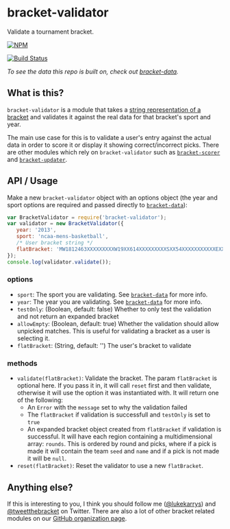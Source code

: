 bracket-validator
==============

Validate a tournament bracket.

[![NPM](https://nodei.co/npm/bracket-validator.png)](https://nodei.co/npm/bracket-validator/)

[![Build Status](https://travis-ci.org/tweetyourbracket/bracket-validator.png?branch=master)](https://travis-ci.org/tweetyourbracket/bracket-validator)

*To see the data this repo is built on, check out [bracket-data](https://github.com/tweetyourbracket/bracket-data).*

## What is this?

`bracket-validator` is a module that takes a [string representation of a bracket](https://gist.github.com/lukekarrys/2028007#explanation) and validates it against the real data for that bracket's sport and year.

The main use case for this is to validate a user's entry against the actual data in order to score it or display it showing correct/incorrect picks. There are other modules which rely on `bracket-validator` such as [`bracket-scorer`](https://github.com/tweetyourbracket/bracket-scorer) and [`bracket-updater`](https://github.com/tweetyourbracket/bracket-updater).

## API / Usage

Make a new `bracket-validator` object with an options object (the year and sport options are required and passed directly to [`bracket-data`](https://github.com/tweetyourbracket/bracket-data#which-sports-does-it-have)):

```js
var BracketValidator = require('bracket-validator');
var validator = new BracketValidator({
   year: '2013',
   sport: 'ncaa-mens-basketball',
   /* User bracket string */
   flatBracket: 'MW1812463XXXXXXXXXW19XX614XXXXXXXXXSXX54XXXXXXXXXXXEXX12463XXXXXXXXXFFXXX'
});
console.log(validator.validate());
```

### options

- `sport`: The sport you are validating. See [`bracket-data`](https://github.com/tweetyourbracket/bracket-data#api) for more info.
- `year`: The year you are validating. See [`bracket-data`](https://github.com/tweetyourbracket/bracket-data#api) for more info.
- `testOnly`: (Boolean, default: false) Whether to only test the validation and not return an expanded bracket
- `allowEmpty`: (Boolean, default: true) Whether the validation should allow unpicked matches. This is useful for validating a bracket as a user is selecting it.
- `flatBracket`: (String, default: '') The user's bracket to validate

### methods

- `validate(flatBracket)`: Validate the bracket. The param `flatBracket` is optional here. If you pass it in, it will call `reset` first and then validate, otherwise it will use the option it was instantiated with. It will return one of the following:
  - An `Error` with the `message` set to why the validation failed
  - The `flatBracket` if validation is successfull and `testOnly` is set to `true`
  - An expanded bracket object created from `flatBracket` if validation is successful. It will have each region containing a multidimensional array: `rounds`. This is ordered by round and picks, where if a pick is made it will contain the team `seed` and `name` and if a pick is not made it will be `null`.
- `reset(flatBracket)`: Reset the validator to use a new `flatBracket`.


## Anything else?

If this is interesting to you, I think you should follow me ([@lukekarrys](https://twitter.com/lukekarrys)) and [@tweetthebracket](https://twitter.com/tweetthebracket) on Twitter. There are also a lot of other bracket related modules on our [GitHub organization page](https://github.com/tweetyourbracket).